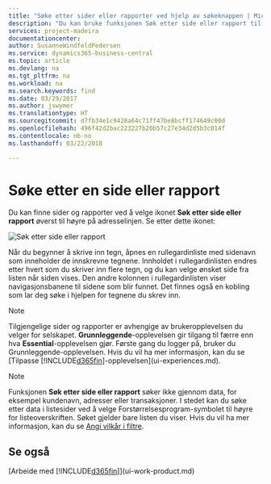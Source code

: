 ```yaml
---
title: "Søke etter sider eller rapporter ved hjelp av søkeknappen | Microsoft-dokumentasjon"
description: "Du kan bruke funksjonen Søk etter side eller rapport til å finne sider og rapporter i Business Central."
services: project-madeira
documentationcenter: 
author: SusanneWindfeldPedersen
ms.service: dynamics365-business-central
ms.topic: article
ms.devlang: na
ms.tgt_pltfrm: na
ms.workload: na
ms.search.keywords: find
ms.date: 03/29/2017
ms.author: jswymer
ms.translationtype: HT
ms.sourcegitcommit: d7fb34e1c9428a64c71ff47be8bcff174649c00d
ms.openlocfilehash: 496f42d2bac223227b20b57c27e34d2d5b3c014f
ms.contentlocale: nb-no
ms.lasthandoff: 03/22/2018

---
```

# <a name="searching-for-a-page-or-report"></a>Søke etter en side eller rapport
Du kan finne sider og rapporter ved å velge ikonet **Søk etter side eller rapport** øverst til høyre på adresselinjen. Se etter dette ikonet:

![Søk etter side eller rapport](media/ui-search/search.png "Søk etter side eller rapport")

Når du begynner å skrive inn tegn, åpnes en rullegardinliste med sidenavn som inneholder de innskrevne tegnene. Innholdet i rullegardinlisten endres etter hvert som du skriver inn flere tegn, og du kan velge ønsket side fra listen når siden vises. Den andre kolonnen i rullegardinlisten viser navigasjonsbanene til sidene som blir funnet. Det finnes også en kobling som lar deg søke i hjelpen for tegnene du skrev inn.

> [!NOTE]  
>   Tilgjengelige sider og rapporter er avhengige av brukeropplevelsen du velger for selskapet. **Grunnleggende**-opplevelsen gir tilgang til færre enn hva **Essential**-opplevelsen gjør. Første gang du logger på, bruker du Grunnleggende-opplevelsen. Hvis du vil ha mer informasjon, kan du se [Tilpasse [!INCLUDE[d365fin](includes/d365fin_md.md)]-opplevelsen](ui-experiences.md).

> [!NOTE]  
>   Funksjonen **Søk etter side eller rapport** søker ikke gjennom data, for eksempel kundenavn, adresser eller transaksjoner. I stedet kan du søke etter data i listesider ved å velge Forstørrelsesprogram-symbolet til høyre for listeoverskriften. Søket gjelder bare listen du viser. Hvis du vil ha mer informasjon, kan du se [Angi vilkår i filtre](ui-enter-criteria-filters.md).

## <a name="see-also"></a>Se også
[Arbeide med [!INCLUDE[d365fin](includes/d365fin_md.md)]](ui-work-product.md)

